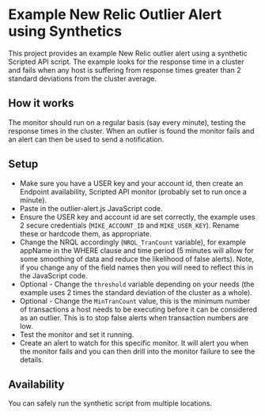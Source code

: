 # Example New Relic Outlier Alert using Synthetics
This project provides an example New Relic outlier alert using a synthetic Scripted API script. The example looks for the response time in a cluster and fails when any host is suffering from response times greater than 2 standard deviations from the cluster average.

## How it works
The monitor should run on a regular basis (say every minute), testing the response times in the cluster. When an outlier is found the monitor fails and an alert can then be used to send a notification.


## Setup
- Make sure you have a USER key and your account id, then create an Endpoint availability, Scripted API monitor (probably set to run once a minute). 
- Paste in the outlier-alert.js JavaScript code.
- Ensure the USER key and account id are set correctly, the example uses 2 secure credentials (`MIKE_ACCOUNT_ID` and `MIKE_USER_KEY`). Rename these or hardcode them, as appropriate.
- Change the NRQL accordingly (`NRQL_TranCount` variable), for example appName in the WHERE clause and time period (5 minutes will allow for some smoothing of data and reduce the likelihood of false alerts). Note, if you change any of the field names then you will need to reflect this in the JavaScript code.
- Optional - Change the `threshold` variable depending on your needs (the example uses 2 times the standard deviation of the cluster as a whole).
- Optional - Change the `MinTranCount` value, this is the minimum number of transactions a host needs to be executing before it can be considered as an outlier. This is to stop false alerts when transaction numbers are low.
- Test the monitor and set it running.
- Create an alert to watch for this specific monitor. It will alert you when the monitor fails and you can then drill into the monitor failure to see the details.

## Availability
You can safely run the synthetic script from multiple locations.
